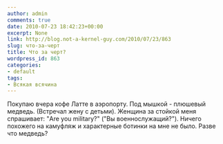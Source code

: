 ```yaml
---
author: admin
comments: true
date: 2010-07-23 18:42:23+00:00
excerpt: None
link: http://blog.not-a-kernel-guy.com/2010/07/23/863
slug: что-за-черт
title: Что за черт?
wordpress_id: 863
categories:
- default
tags:
- Всякая всячина
---
```


Покупаю вчера кофе Латте в аэропорту. Под мышкой - плюшевый медведь. (Встречал жену с детьми). Женщина за стойкой меня спрашивает: "Are you military?" ("Вы военнослужащий?"). Ничего похожего на камуфляж и характерные ботинки на мне не было. Разве что медведь?

